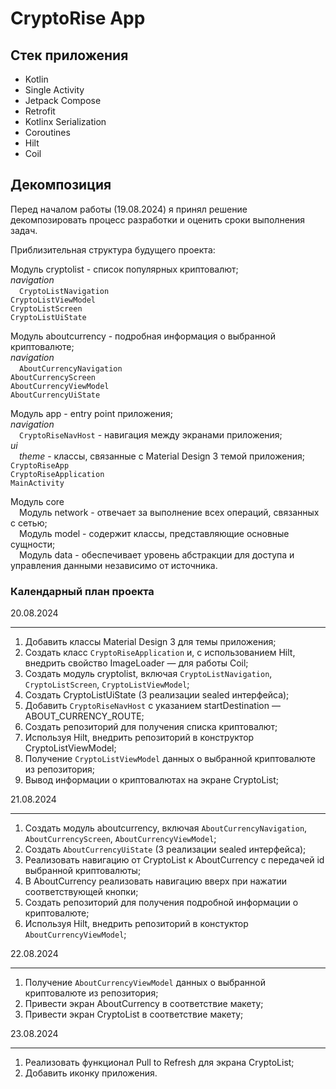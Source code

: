 CryptoRise App
==================

## Стек приложения
- Kotlin
- Single Activity
- Jetpack Compose
- Retrofit
- Kotlinx Serialization
- Coroutines
- Hilt
- Coil

## Декомпозиция 
Перед началом работы (19.08.2024) я принял решение декомпозировать процесс разработки и оценить сроки выполнения задач. 

Приблизительная структура будущего проекта:<br>

Модуль cryptolist - список популярных криптовалют;<br>
*navigation*<br>
&emsp;`CryptoListNavigation`<br>
`CryptoListViewModel`<br>
`CryptoListScreen`<br>
`CryptoListUiState`<br>

Модуль aboutcurrency - подробная информация о выбранной криптовалюте;<br>
*navigation*<br>
&emsp;`AboutCurrencyNavigation`<br>
`AboutCurrencyScreen`<br>
`AboutCurrencyViewModel`<br>
`AboutCurrencyUiState`<br>

Модуль app - entry point приложения;<br>
*navigation*<br>
&emsp;`CryptoRiseNavHost` - навигация между экранами приложения;<br>
*ui* <br>
&emsp;*theme* - классы, связанные с Material Design 3 темой приложения;<br>
`CryptoRiseApp`<br>
`CryptoRiseApplication`<br>
`MainActivity`<br>

Модуль core<br>
&emsp;Модуль network - отвечает за выполнение всех операций, связанных с сетью;<br>
&emsp;Модуль model - содержит классы, представляющие основные сущности;<br>
&emsp;Модуль data - обеспечивает уровень абстракции для доступа и управления данными независимо от источника.<br>
###  Календарный план проекта

20.08.2024
***
1. Добавить классы Material Design 3 для темы приложения;
2. Создать класс `CryptoRiseApplication` и, с использованием Hilt, внедрить свойство ImageLoader — для работы Coil;
3. Создать модуль cryptolist, включая `CryptoListNavigation`, `CryptoListScreen`, `CryptoListViewModel`;
4. Создать CryptoListUiState (3 реализации sealed интерфейса);
5. Добавить `CryptoRiseNavHost` с указанием startDestination — ABOUT_CURRENCY_ROUTE;
6. Создать репозиторий для получения списка криптовалют;
7. Используя Hilt, внедрить репозиторий в конструктор CryptoListViewModel;
8. Получение `CryptoListViewModel` данных о выбранной криптовалюте из репозитория;
9. Вывод информации о криптовалютах на экране CryptoList;

21.08.2024
***
1. Создать модуль aboutcurrency, включая `AboutCurrencyNavigation`, `AboutCurrencyScreen`, `AboutCurrencyViewModel`;
2. Создать `AboutCurrencyUiState` (3 реализации sealed интерфейса);
3. Реализовать навигацию от CryptoList к AboutCurrency с передачей id выбранной криптовалюты;
4. В AboutCurrency реализовать навигацию вверх при нажатии соответствующей кнопки;
5. Создать репозиторий для получения подробной информации о криптовалюте;
6. Используя Hilt, внедрить репозиторий в констуктор `AboutCurrencyViewModel`;

22.08.2024
***
1. Получение `AboutCurrencyViewModel` данных о выбранной криптовалюте из репозитория;
2. Привести экран AboutCurrency в соответствие макету;
3. Привести экран CryptoList в соответствие макету;

23.08.2024
***
1. Реализовать функционал Pull to Refresh для экрана CryptoList;
2. Добавить иконку приложения.

